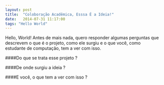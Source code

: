 ```yaml
---
layout: post
title:  "Coloboração Acadêmica, Esssa É a Ideia!"
date:   2014-07-31 11:17:00
tags: "Hello World"
---
```


Hello, World! Antes de mais nada, quero responder algumas perguntas que descrevem o que é o projeto, como ele surgiu e o que você, como estudante de computação, tem a ver com isso.<!--more-->

####Do que se trata esse projeto ?

####De onde surgiu a ideia ?

####E você, o que tem a ver com isso ?
